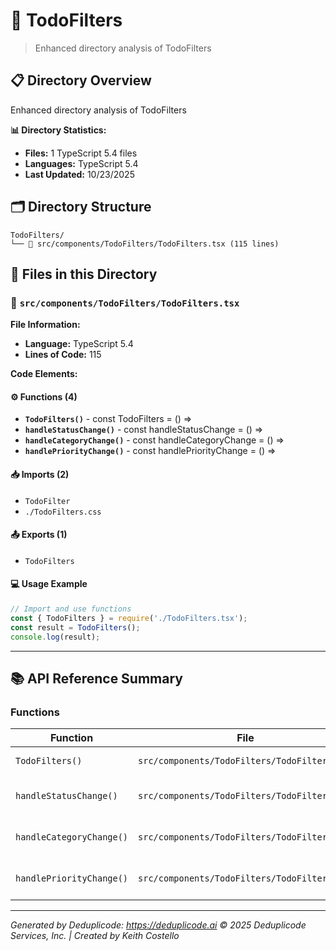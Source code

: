# 📁 TodoFilters

> Enhanced directory analysis of TodoFilters

## 📋 Directory Overview

Enhanced directory analysis of TodoFilters

**📊 Directory Statistics:**
- **Files:** 1 TypeScript 5.4 files
- **Languages:** TypeScript 5.4
- **Last Updated:** 10/23/2025

## 🗂 Directory Structure

```
TodoFilters/
└── 📄 src/components/TodoFilters/TodoFilters.tsx (115 lines)
```

## 🎯 Files in this Directory

### 📄 `src/components/TodoFilters/TodoFilters.tsx`
**File Information:**
- **Language:** TypeScript 5.4
- **Lines of Code:** 115

**Code Elements:**

#### ⚙️ Functions (4)
- **`TodoFilters()`** - const TodoFilters = () =>
- **`handleStatusChange()`** - const handleStatusChange = () =>
- **`handleCategoryChange()`** - const handleCategoryChange = () =>
- **`handlePriorityChange()`** - const handlePriorityChange = () =>

#### 📥 Imports (2)
- `TodoFilter`
- `./TodoFilters.css`

#### 📤 Exports (1)
- `TodoFilters`

#### 💻 Usage Example
```ts
// Import and use functions
const { TodoFilters } = require('./TodoFilters.tsx');
const result = TodoFilters();
console.log(result);
```

---

## 📚 API Reference Summary

### Functions
| Function | File | Description |
|----------|------|-------------|
| `TodoFilters()` | `src/components/TodoFilters/TodoFilters.tsx` | TodoFilters function implementation |
| `handleStatusChange()` | `src/components/TodoFilters/TodoFilters.tsx` | handleStatusChange function implementation |
| `handleCategoryChange()` | `src/components/TodoFilters/TodoFilters.tsx` | handleCategoryChange function implementation |
| `handlePriorityChange()` | `src/components/TodoFilters/TodoFilters.tsx` | handlePriorityChange function implementation |

---

*Generated by Deduplicode: https://deduplicode.ai*
*© 2025 Deduplicode Services, Inc. | Created by Keith Costello*
